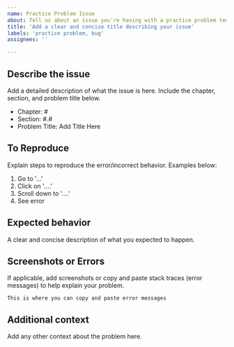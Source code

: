 ```yaml
---
name: Practice Problem Issue
about: Tell us about an issue you're having with a practice problem template or solution
title: 'Add a clear and concise title describing your issue'
labels: 'practice problem, bug'
assignees: ''

---
```


## Describe the issue

Add a detailed description of what the issue is here. Include the chapter, section, and problem title below.

- Chapter: #
- Section: #.#
- Problem Title: Add Title Here

## To Reproduce

Explain steps to reproduce the error/incorrect behavior. Examples below:

1. Go to '...'
2. Click on '....'
3. Scroll down to '....'
4. See error

## Expected behavior

A clear and concise description of what you expected to happen.

## Screenshots or Errors

If applicable, add screenshots or copy and paste stack traces (error messages) to help explain your problem.

```
This is where you can copy and paste error messages
```

## Additional context

Add any other context about the problem here.
